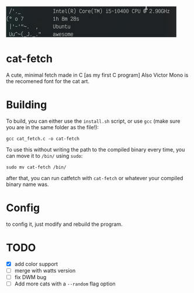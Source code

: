 ![ScreenShot of the fetch](cat-fetch.png)

# cat-fetch
A cute, minimal fetch made in C [as my first C program]
Also Victor Mono is the recomened font for the cat art.

# Building
To build, you can either use the `install.sh` script, or use `gcc` (make sure you are in the same folder as the file!):

```
gcc cat_fetch.c -o cat-fetch
```
To use this without writing the path to the compiled binary every time, you can move it to `/bin/` using `sudo`:
```
sudo mv cat-fetch /bin/
```

after that, you can run catfetch with `cat-fetch` or whatever your compiled binary name was.

# Config

to config it, just modify and rebuild the program.


# TODO

- [x] add color support
- [ ] merge with watts version
- [ ] fix DWM bug
- [ ] Add more cats with a `--random` flag option
